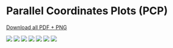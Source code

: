 # Parallel Coordinates Plots (PCP)

[Download all PDF + PNG](pdfs/pcp-all.zip)

[![](figures/anatomy/pcp.png)](pdfs/PCP_anatomy.pdf)
[![](figures/construction/pcp.png)](pdfs/PCP_construction.pdf)
[![](figures/introduction/pcp.png)](pdfs/pcp_introduction.pdf)
[![](figures/visualpatterns/pcp.png)](pdfs/pcp_visualpatterns.pdf)
[![](figures/pitfalls/pcp.png)](pdfs/PCP_pitfalls.pdf)
[![](figures/relatives/pcp.png)](pdfs/pcp_relatives.pdf)
[![](figures/falsefriends/pcp.png)](pdfs/pcp_falsefriends.pdf)
